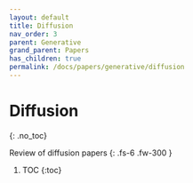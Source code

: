 ```yaml
---
layout: default
title: Diffusion
nav_order: 3
parent: Generative
grand_parent: Papers
has_children: true
permalink: /docs/papers/generative/diffusion
---
```


# Diffusion
{: .no_toc}

Review of diffusion papers
{: .fs-6 .fw-300 }
1. TOC
{:toc}